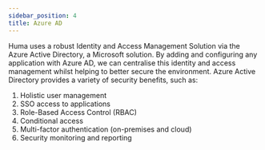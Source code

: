 ```yaml
---
sidebar_position: 4
title: Azure AD
---
```


Huma uses a robust Identity and Access Management Solution via the Azure Active Directory, a Microsoft solution. By adding and configuring any application with Azure AD, we can centralise this identity and access management whilst helping to better secure the environment.
Azure Active Directory provides a variety of security benefits, such as:
1. Holistic user management
2. SSO access to applications
3. Role-Based Access Control (RBAC)
4. Conditional access
5. Multi-factor authentication (on-premises and cloud)
6. Security monitoring and reporting 


